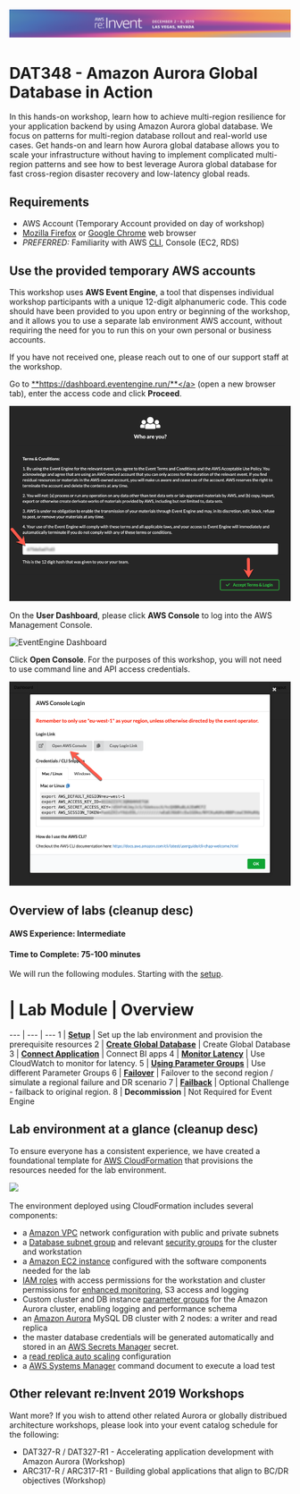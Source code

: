 # ![AWS re:Invent 2019](/assets/reinvent19_topbanner.png)

# DAT348 - Amazon Aurora Global Database in Action

In this hands-on workshop, learn how to achieve multi-region resilience for your application backend by using Amazon Aurora global database. We focus on patterns for multi-region database rollout and real-world use cases. Get hands-on and learn how Aurora global database allows you to scale your infrastructure without having to implement complicated multi-region patterns and see how to best leverage Aurora global database for fast cross-region disaster recovery and low-latency global reads.

## Requirements
* AWS Account (Temporary Account provided on day of workshop)
* [Mozilla Firefox](https://www.mozilla.org/firefox/) or [Google Chrome](https://www.google.com/chrome/) web browser
* _PREFERRED:_ Familiarity with AWS [CLI](https://aws.amazon.com/cli), Console (EC2, RDS)

## Use the provided temporary AWS accounts

This workshop uses **AWS Event Engine**, a tool that dispenses individual workshop participants with a unique 12-digit alphanumeric code. This code should have been provided to you upon entry or beginning of the workshop, and it allows you to use a separate lab environment AWS account, without requiring the need for you to run this on your own personal or business accounts.

If you have not received one, please reach out to one of our support staff at the workshop.

Go to <a href="https://dashboard.eventengine.run/" target="_blank">**https://dashboard.eventengine.run/**</a> (open a new browser tab), enter the access code and click **Proceed**.

<span class="image">![EventEngine Login](ee-login.png?raw=true)</span>

On the **User Dashboard**, please click **AWS Console** to log into the AWS Management Console.

<span class="image">![EventEngine Dashboard](ee-dashboard.png?raw=true)</span>

Click **Open Console**. For the purposes of this workshop, you will not need to use command line and API access credentials.

<span class="image">![EventEngine Open Console](ee-open-console.png?raw=true)</span>

## Overview of labs (cleanup desc)

#### AWS Experience: Intermediate
#### Time to Complete: 75-100 minutes

We will run the following modules. Starting with the [setup](/).

# | Lab Module |  Overview
--- | --- | ---
1 | [**Setup**](/setup/index.md) | Set up the lab environment and provision the prerequisite resources
2 | [**Create Global Database**](/) | Create Global Database
3 | [**Connect Application**](/) | Connect BI apps
4 | [**Monitor Latency**](/) | Use CloudWatch to monitor for latency.
5 | [**Using Parameter Groups**](/) | Use different Parameter Groups
6 | [**Failover**](/) | Failover to the second region / simulate a regional failure and DR scenario
7 | [**Failback**](/) | Optional Challenge - failback to original region.
8 | **Decommission** | Not Required for Event Engine

## Lab environment at a glance (cleanup desc)

To ensure everyone has a consistent experience, we have created a foundational template for <a href="https://aws.amazon.com/cloudformation/" target="_blank">AWS CloudFormation</a> that provisions the resources needed for the lab environment.

<div class="architecture"><img src="/assets/images/generic-architecture.png"></div>

The environment deployed using CloudFormation includes several components:

*	a <a href="https://docs.aws.amazon.com/vpc/latest/userguide/what-is-amazon-vpc.html" target="_blank">Amazon VPC</a> network configuration with public and private subnets
*	a <a href="https://docs.aws.amazon.com/AmazonRDS/latest/UserGuide/USER_VPC.WorkingWithRDSInstanceinaVPC.html#USER_VPC.Subnets" target="_blank">Database subnet group</a> and relevant <a href="https://docs.aws.amazon.com/vpc/latest/userguide/VPC_SecurityGroups.html" target="_blank">security groups</a> for the cluster and workstation
*	a <a href="https://docs.aws.amazon.com/AWSEC2/latest/UserGuide/Instances.html" target="_blank">Amazon EC2 instance</a> configured with the software components needed for the lab
*	<a href="https://docs.aws.amazon.com/IAM/latest/UserGuide/id_roles.html" target="_blank">IAM roles</a> with access permissions for the workstation and cluster permissions for <a href="https://docs.aws.amazon.com/AmazonRDS/latest/UserGuide/USER_Monitoring.OS.html" target="_blank">enhanced monitoring</a>, S3 access and logging
*	Custom cluster and DB instance <a href="https://docs.aws.amazon.com/AmazonRDS/latest/UserGuide/USER_WorkingWithParamGroups.html" target="_blank">parameter groups</a> for the Amazon Aurora cluster, enabling logging and performance schema
*	an <a href="https://docs.aws.amazon.com/AmazonRDS/latest/AuroraUserGuide/CHAP_AuroraOverview.html" target="_blank">Amazon Aurora</a> MySQL DB cluster with 2 nodes: a writer and read replica
* the master database credentials will be generated automatically and stored in an <A href="https://docs.aws.amazon.com/secretsmanager/latest/userguide/intro.html" target="_blank">AWS Secrets Manager</a> secret.
*	a <a href="https://docs.aws.amazon.com/AmazonRDS/latest/AuroraUserGuide/Aurora.Integrating.AutoScaling.html" target="_blank">read replica auto scaling</a> configuration
*	a <a href="https://docs.aws.amazon.com/systems-manager/latest/userguide/what-is-systems-manager.html" target="_blank">AWS Systems Manager</a> command document to execute a load test


## Other relevant re:Invent 2019 Workshops

Want more? If you wish to attend other related Aurora or globally distribued architecture workshops, please look into your event catalog schedule for the following:

* DAT327-R / DAT327-R1 - Accelerating application development with Amazon Aurora (Workshop)
* ARC317-R / ARC317-R1 - Building global applications that align to BC/DR objectives (Workshop)